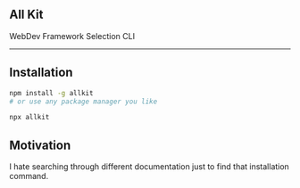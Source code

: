 ## All Kit
WebDev Framework Selection CLI

---

## Installation

```bash
npm install -g allkit
# or use any package manager you like

npx allkit
```

## Motivation

I hate searching through different documentation just to find that installation command.
